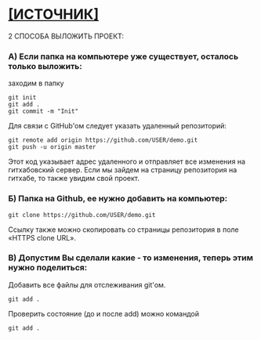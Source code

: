 # <a href="http://maxsite.org/page/how-to-put-your-project-on-github-com" align="absmiddle"/> [ИСТОЧНИК]</a>

2 СПОСОБА ВЫЛОЖИТЬ ПРОЕКТ: 

### А) Если папка на компьютере уже существует, осталось только выложить:

заходим в папку
```	
git init
git add .
git commit -m "Init"
```

Для связи с GitHub'ом следует указать удаленный репозиторий:

```
git remote add origin https://github.com/USER/demo.git
git push -u origin master
```

Этот код указывает адрес удаленного и отправляет все изменения на гитхабовский сервер. Если мы зайдем на страницу репозитория на гитхабе, то также увидим свой проект.


### Б) Папка на Github, ее нужно добавить на компьютер:

```
git clone https://github.com/USER/demo.git
```

Ссылку также можно скопировать со страницы репозитория в поле «HTTPS clone URL».

### В) Допустим Вы сделали какие - то изменения, теперь этим нужно поделиться:

Добавить все файлы для отслеживания git'ом.
```
git add .
```

 Проверить состояние (до и после add) можно командой

```
git add .
```